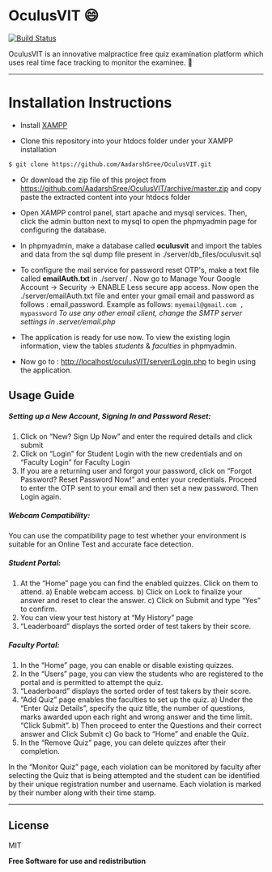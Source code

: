 # OculusVIT 😄


[![Build Status](https://travis-ci.org/joemccann/dillinger.svg?branch=master)](https://travis-ci.org/joemccann/dillinger)

OculusVIT is an innovative malpractice free quiz examination platform which uses real time face tracking to monitor the examinee. 💯
***
# Installation Instructions

- Install [XAMPP](https://www.apachefriends.org/index.html)

 - Clone this repository into your htdocs folder under your XAMPP installation 
  ```sh
  $ git clone https://github.com/AadarshSree/OculusVIT.git
  ```
 - Or download the zip file of this project from https://github.com/AadarshSree/OculusVIT/archive/master.zip and copy paste the extracted content into your htdocs folder
 
 - Open XAMPP control panel, start apache and mysql services. Then, click the admin button next to mysql to open the phpmyadmin page for configuring the database.
 
 - In phpmyadmin, make a database called **oculusvit** and import the tables and data from the sql dump file present in ./server/db_files/oculusvit.sql
 
 - To configure the mail service for password reset OTP's, make a text file called **emailAuth.txt** in ./server/ . Now go to Manage Your Google Account -> Security -> ENABLE Less secure app access. Now open the ./server/emailAuth.txt file and enter your gmail email and password as follows : email,password. Example as follows:
    `myemail@gmail.com , mypassword`
    *To use any other email client, change the SMTP server settings in .server/email.php*
 - The application is ready for use now. To view the existing login information, view the tables *students* & *faculties* in phpmyadmin.
 - Now go to : <http://localhost/oculusVIT/server/Login.php> to begin using the application.
 
## Usage Guide

##### Setting up a New Account, Signing In and Password Reset:

1.	Click on “New?  Sign Up Now” and enter the required details and click submit
2.	Click on “Login” for Student Login with the new credentials and on “Faculty Login” for Faculty Login
3.	If you are a returning user and forgot your password, click on “Forgot Password?  Reset Password Now!” and enter your credentials. Proceed to enter the OTP sent to your email and then set a new password. Then Login again.

##### Webcam Compatibility:
You can use the compatibility page to test whether your environment is suitable for an Online Test and accurate face detection.
##### Student Portal:
1.	At the “Home” page you can find the enabled quizzes. Click on them to attend.
    a)	Enable webcam access.
    b)	Click on Lock to finalize your answer and reset to clear the answer.
    c)	Click on Submit and type “Yes” to confirm.
2.	You can view your test history at “My History” page
3.	“Leaderboard” displays the sorted order of test takers by their score.

##### Faculty Portal:
1.	In the “Home” page, you can enable or disable existing quizzes.
2.	In the “Users” page, you can view the students who are registered to the portal and is permitted to attempt the quiz.
3.	“Leaderboard” displays the sorted order of test takers by their score.
4.	“Add Quiz” page enables the faculties to set up the quiz.
a)	Under the “Enter Quiz Details”, specify the quiz title, the number of questions, marks awarded upon each right and wrong answer and the time limit. “Click Submit”.
b)	Then proceed to enter the Questions and their correct answer and Click Submit
c)	Go back to “Home” and enable the Quiz.
5.	In the “Remove Quiz” page, you can delete quizzes after their completion.

In the “Monitor Quiz” page, each violation can be monitored by faculty after selecting the Quiz that is being attempted and the student can be identified by their unique registration number and username. Each violation is marked by their number along with their time stamp.  


***




License
----

MIT


**Free Software for use and redistribution**
